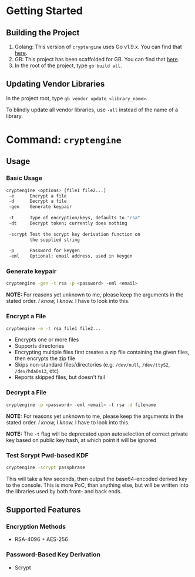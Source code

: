 # Getting Started

## Building the Project

1) Golang: This version of `cryptengine` uses Go v1.9.x. You can find that [here](https://golang.org/dl/).
2) GB: This project has been scaffolded for GB. You can find that [here](https://getgb.io/docs/install/).
3) In the root of the project, type `gb build all`.

## Updating Vendor Libraries

In the project root, type `gb vendor update <library_name>`.

To blindly update all vendor libraries, use `-all` instead of the name of a library.

# Command: `cryptengine`

## Usage

### Basic Usage
```bash
cryptengine <options> [file1 file2...]
 -e      Encrypt a file
 -d      Decrypt a file
 -gen    Generate keypair
 
 -t      Type of encryption/keys, defaults to "rsa"
 -dt     Decrypt token; currently does nothing
 
 -scrypt Test the scrypt key derivation function on
         the supplied string
         
 -p      Password for keygen
 -eml    Optional: email address, used in keygen
```

### Generate keypair
```bash
cryptengine -gen -t rsa -p <password> -eml <email>
```

**NOTE:** For reasons yet unknown to me, please keep the arguments in the stated order. *I know, I know.* I have to look into this.

### Encrypt a File
```bash
cryptengine -e -t rsa file1 file2...
```

* Encrypts one or more files
* Supports directories
* Encrypting multiple files first creates a zip file containing the given files, then encrypts the zip file
* Skips non-standard files/directories (e.g. `/dev/null`, `/dev/ttyS2`, `/dev/hda0s13`, etc)
* Reports skipped files, but doesn't fail

### Decrypt a File
```bash
cryptengine -p <password> -eml <email> -t rsa -d filename
```
**NOTE:** For reasons yet unknown to me, please keep the arguments in the stated order. *I know, I know.* I have to look into this.

**NOTE:** The `-t` flag will be deprecated upon autoselection of correct private key based on public key hash, at which point it will be ignored

### Test Scrypt Pwd-based KDF
```bash
cryptengine -scrypt passphrase
```
This will take a few seconds, then output the base64-encoded derived key to the console. This is more PoC, than anything else, but will be written into the libraries used by both front- and back ends.

## Supported Features

### Encryption Methods

* RSA-4096 + AES-256

### Password-Based Key Derivation

* Scrypt
